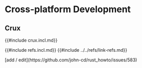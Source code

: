# Cross-platform Development

## Crux

{{#include crux.incl.md}}

{{#include refs.incl.md}}
{{#include ../../refs/link-refs.md}}

<div class="hidden">
[add / edit](https://github.com/john-cd/rust_howto/issues/583)
</div>
